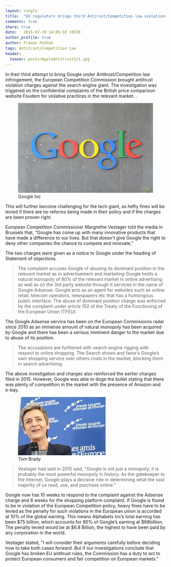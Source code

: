```yaml
---
layout: single
title:  "EU regulators brings third Antirust/Competition law violations charge against Alphabet Inc’s Google "
comments: true
share: true
date:   2016-07-19 14:05:18 +0530
author_profile: true
author: Pranav Pathak
tags: Antitrust/Competition Law 
header:
  teaser: posts/AppleAntitrust3/1.jpg
---
```

In their third attempt to bring Google under Antitrust/Competition law infringement, the European Competition Commission brought antitrust violation charges against the search engine giant. The investigation was triggered on the confidential complaints of the British price comparison website Foudem for violative practices in the relevant market. . 

<figure class="half">
<a href="/images/posts/AppleAntitrust3/1.jpg"><img src="/images/posts/AppleAntitrust3/1.jpg"></a>
<figcaption>Google Inc</figcaption>
</figure>

This will further become challenging for the tech giant, as hefty fines will be levied if there are no reforms being made in their policy and if the charges are been proven right.

European Competition Commissioner Margrethe Vestager told the media in Brussels that, “Google has come up with many innovative products that have made a difference to our lives. But that doesn't give Google the right to deny other companies the chance to compete and innovate," 

The two charges were given as a notice to Google under the heading of Statement of objections.

<blockquote>
The complaint accuses Google of abusing its dominant position in the relevant market as in advertisement and marketing Google holds a natural monopoly of 80% of the relevant market in online advertising as well as on the 3rd party website through it services in the name of Google Adsense. Google acts as an agent for websites such as online retail, telecom operators, newspapers etc that has a humongous public interface. The abuse of dominant position charge was enforced by the complaint under article 102 of the Treaty of the Functioning of the European Union (TFEU).
</blockquote>

The Google Adsense service has been on the European Commissions radar since 2010 as an immense amount of natural monopoly has been acquired by Google and there has been a serious imminent danger to the market due to abuse of its position. 

<blockquote>
The accusations are furthered with search engine rigging with respect to online shopping. The Search shows and favor’s Google’s own shopping service over others rivals in the market, blocking them in search advertising.
</blockquote>

The above investigation and charges also reinforced the earlier charges filed in 2015. However, Google was able to doge the bullet stating that there was plenty of competition in the market with the presence of Amazon and e-bay.

<figure class="half">
<a href="/images/posts/AppleAntitrust3/2.jpg"><img src="/images/posts/AppleAntitrust3/2.jpg"></a>
<figcaption>Tom Brady</figcaption>
</figure>

<blockquote>
Vestager had said in 2015 said, "Google is not just a monopoly; it is probably the most powerful monopoly in history. As the gatekeeper to the Internet, Google plays a decisive role in determining what the vast majority of us read, use, and purchase online.”
</blockquote>

Google now has 10 weeks to respond to the complaint against the Adsense charge and 8 weeks for the shopping platform complaint. If Google is found to be in violation of the European Competition policy, heavy fines have to be levied as the penalty for such violations in the European union is accorded at 10% of the global earning. This means Alphabets Inc’s total earning has been $75 billion, which accounts for 90% of Google’s earning at $68billion. The penalty levied would be at $6.8 Billion, the highest to have been paid by any corporation in the world.

Vestager stated, "I will consider their arguments carefully before deciding how to take both cases forward. But if our investigations conclude that Google has broken EU antitrust rules, the Commission has a duty to act to protect European consumers and fair competition on European markets."

